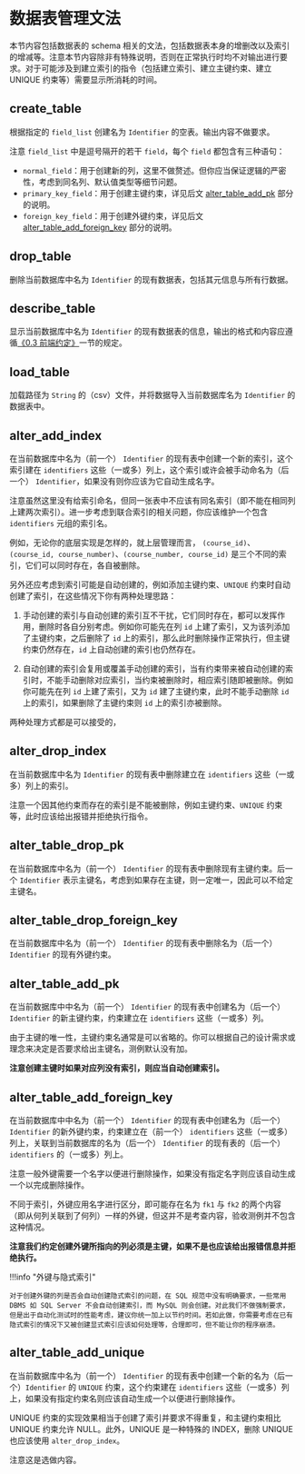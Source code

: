 # 数据表管理文法

本节内容包括数据表的 schema 相关的文法，包括数据表本身的增删改以及索引的增减等。注意本节内容除非有特殊说明，否则在正常执行时均不对输出进行要求。对于可能涉及到建立索引的指令（包括建立索引、建立主键约束、建立 UNIQUE 约束等）需要显示所消耗的时间。

## create_table

根据指定的 `field_list` 创建名为 `Identifier` 的空表。输出内容不做要求。

注意 `field_list` 中是逗号隔开的若干 `field`，每个 `field` 都包含有三种语句：

- `normal_field`：用于创建新的列，这里不做赘述。但你应当保证逻辑的严密性，考虑到同名列、默认值类型等细节问题。
- `primary_key_field`：用于创建主键约束，详见后文 [alter_table_add_pk](#altertableaddpk) 部分的说明。
- `foreign_key_field`：用于创建外键约束，详见后文 [alter_table_add_foreign_key](#altertableaddforeignkey) 部分的说明。

## drop_table

删除当前数据库中名为 `Identifier` 的现有数据表，包括其元信息与所有行数据。

## describe_table

显示当前数据库中名为 `Identifier` 的现有数据表的信息，输出的格式和内容应遵循[《0.3 前端约定》](../chapter-0/0-3-frontend.md)一节的规定。

## load_table

加载路径为 `String` 的（csv）文件，并将数据导入当前数据库名为 `Identifier` 的数据表中。

## alter_add_index

在当前数据库中名为（前一个） `Identifier` 的现有表中创建一个新的索引，这个索引建在 `identifiers` 这些（一或多）列上，这个索引或许会被手动命名为（后一个） `Identifier`，如果没有则你应该为它自动生成名字。

注意虽然这里没有给索引命名，但同一张表中不应该有同名索引（即不能在相同列上建两次索引）。进一步考虑到联合索引的相关问题，你应该维护一个包含 `identifiers` 元组的索引名。

例如，无论你的底层实现是怎样的，就上层管理而言， `(course_id)`、`(course_id, course_number)`、`(course_number, course_id)` 是三个不同的索引，它们可以同时存在，各自被删除。

另外还应考虑到索引可能是自动创建的，例如添加主键约束、`UNIQUE` 约束时自动创建了索引，在这些情况下你有两种处理思路：

1. 手动创建的索引与自动创建的索引互不干扰，它们同时存在，都可以发挥作用，删除时各自分别考虑。例如你可能先在列 `id` 上建了索引，又为该列添加了主键约束，之后删除了 `id` 上的索引，那么此时删除操作正常执行，但主键约束仍然存在，`id` 上自动创建的索引也仍然存在。

2. 自动创建的索引会复用或覆盖手动创建的索引，当有约束带来被自动创建的索引时，不能手动删除对应索引，当约束被删除时，相应索引随即被删除。例如你可能先在列 `id` 上建了索引，又为 `id` 建了主键约束，此时不能手动删除 `id` 上的索引，如果删除了主键约束则 `id` 上的索引亦被删除。

两种处理方式都是可以接受的，

## alter_drop_index

在当前数据库中名为 `Identifier` 的现有表中删除建立在 `identifiers` 这些（一或多）列上的索引。

注意一个因其他约束而存在的索引是不能被删除，例如主键约束、`UNIQUE` 约束等，此时应该给出报错并拒绝执行指令。

## alter_table_drop_pk

在当前数据库中名为（前一个） `Identifier` 的现有表中删除现有主键约束。后一个 `Identifier` 表示主键名，考虑到如果存在主键，则一定唯一，因此可以不给定主键名。

## alter_table_drop_foreign_key

在当前数据库中名为（前一个） `Identifier` 的现有表中删除名为（后一个） `Identifier` 的现有外键约束。

## alter_table_add_pk

在当前数据库中中名为（前一个） `Identifier` 的现有表中创建名为（后一个） `Identifier` 的新主键约束，约束建立在 `identifiers` 这些（一或多）列。

由于主键的唯一性，主键约束名通常是可以省略的。你可以根据自己的设计需求或理念来决定是否要求给出主键名，测例默认没有加。

**注意创建主键时如果对应列没有索引，则应当自动创建索引。**

## alter_table_add_foreign_key

在当前数据库中中名为（前一个） `Identifier` 的现有表中创建名为（后一个） `Identifier` 的新外键约束，约束建立在（前一个） `identifiers` 这些（一或多）列上，关联到当前数据库的名为（后一个） `Identifier` 的现有表的（后一个）`identifiers` 的（一或多）列上。

注意一般外键需要一个名字以便进行删除操作，如果没有指定名字则应该自动生成一个以完成删除操作。

不同于索引，外键应用名字进行区分，即可能存在名为 `fk1` 与 `fk2` 的两个内容（即从何列关联到了何列）一样的外键，但这并不是考查内容，验收测例并不包含这种情况。

**注意我们约定创建外键所指向的列必须是主键，如果不是也应该给出报错信息并拒绝执行。**

!!!info "外键与隐式索引"

    对于创建外键的列是否会自动创建隐式索引的问题，在 SQL 规范中没有明确要求，一些常用 DBMS 如 SQL Server 不会自动创建索引，而 MySQL 则会创建。对此我们不做强制要求，但是出于自动化测试时的性能考虑，建议你统一加上以节约时间。若如此做，你需要考虑在已有隐式索引的情况下又被创建显式索引应该如何处理等，合理即可，但不能让你的程序崩溃。

## alter_table_add_unique

在当前数据库中名为（前一个） `Identifier` 的现有表中创建一个新的名为（后一个）`Identifier` 的 `UNIQUE` 约束，这个约束建在 `identifiers` 这些（一或多）列上，如果没有指定约束名则应该自动生成一个以便进行删除操作。

UNIQUE 约束的实现效果相当于创建了索引并要求不得重复，和主键约束相比 UNIQUE 约束允许 NULL。此外，UNIQUE 是一种特殊的 INDEX，删除 UNIQUE 也应该使用 `alter_drop_index`。

注意这是选做内容。
